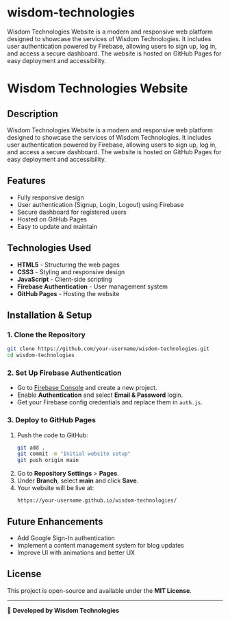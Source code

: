 # wisdom-technologies
Wisdom Technologies Website is a modern and responsive web platform designed to showcase the services of Wisdom Technologies. It includes user authentication powered by Firebase, allowing users to sign up, log in, and access a secure dashboard. The website is hosted on GitHub Pages for easy deployment and accessibility.
# Wisdom Technologies Website

## Description
Wisdom Technologies Website is a modern and responsive web platform designed to showcase the services of Wisdom Technologies. It includes user authentication powered by Firebase, allowing users to sign up, log in, and access a secure dashboard. The website is hosted on GitHub Pages for easy deployment and accessibility.

## Features
- Fully responsive design
- User authentication (Signup, Login, Logout) using Firebase
- Secure dashboard for registered users
- Hosted on GitHub Pages
- Easy to update and maintain

## Technologies Used
- **HTML5** - Structuring the web pages
- **CSS3** - Styling and responsive design
- **JavaScript** - Client-side scripting
- **Firebase Authentication** - User management system
- **GitHub Pages** - Hosting the website

## Installation & Setup
### 1. Clone the Repository
```bash
git clone https://github.com/your-username/wisdom-technologies.git
cd wisdom-technologies
```

### 2. Set Up Firebase Authentication
- Go to [Firebase Console](https://console.firebase.google.com/) and create a new project.
- Enable **Authentication** and select **Email & Password** login.
- Get your Firebase config credentials and replace them in `auth.js`.

### 3. Deploy to GitHub Pages
1. Push the code to GitHub:
   ```bash
   git add .
   git commit -m "Initial website setup"
   git push origin main
   ```
2. Go to **Repository Settings** > **Pages**.
3. Under **Branch**, select **main** and click **Save**.
4. Your website will be live at:
   ```
   https://your-username.github.io/wisdom-technologies/
   ```

## Future Enhancements
- Add Google Sign-In authentication
- Implement a content management system for blog updates
- Improve UI with animations and better UX

## License
This project is open-source and available under the **MIT License**.

---

🚀 **Developed by Wisdom Technologies**

